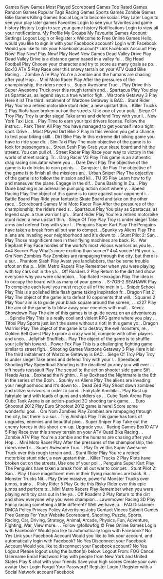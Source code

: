Games New Games Most Played Scoreboard Games Top Rated Games Random Games Popular Tags Racing Games Sports Games Zombie Games Bike Games Killing Games Social Login to become social. Play Later Login to see your play later games Favorites Login to see your favorites and game history History Login to see your game history Notifications Login to view all your notifications. My Profile My Groups My Favourite Games Account Settings Logout Login or Register x Welcome to Free Online Games Hello, would you like to sign in with your Facebook account? Login with Facebook Would you like to link your Facebook account? Link Facebook Account Play Now! Play Now! Play Now! Play Now! New Games Dead Valley Drive Play Dead Valley Drive is a distance game based in a valley ful. . Big Head Football Play Choose your character and try to score as many goals as po. . Box10 ATV 5 Play Race over this snowy terrain on your ATV Quad Bike Racing . . Zombie ATV Play You're a zombie and the humans are chasing after you! Hop . . Mini Moto Racer Play After the pressures of the championship, the riders need s. . Super Awesome Truc. . Play Drive this Super Awesome Truck over this rough terrain and. . Spartacus Play You play as Spartacus, as legend says: a true warrior figh. . Warzone Getaway 3 Play Here it is! The third instalment of Warzone Getaway is BAC. . Stunt Rider Play You're a retired motorbike stunt rider, a new upstart thin. . Killer Trucks 2 Play Riots have broken out on the streets. Use one of your poli. . Siege Of Troy Play Troy is under siege! Take arms and defend Troy with your l. . New York Taxi Lice. . Play Time to earn your taxi drivers license. Follow the instruc. . Park Them All Play You have managed to get yourself into a tight spot. Drive . . Most Played Dirt Bike 2 Play In this version you get a chance to test your biking skill. . Dirt Bike Play In this extreme dirt biking game you have to ride your dir. . Sim Taxi Play The main objective of the game is to look for passengers a. . Street Sesh Play Grab your skate board and hit the streets. You can pull of. . Street Racer Play Race your way to victory in the world of street racing. Tr. . Drag Racer V3 Play This game is an authentic drag racing simulator where you . . Dare Devil Play The objective of the game is to do tricks to earn points. . . Gangster Life Play The objective of the game is to finish all the missions an. . Urban Sniper Play The objective of the game is to follow the mission and kil. . TU 95 Play Learn how to fly and maneuver the plane. Engage in the dif. . Dune Bashing In Du. . Play Dune bashing is an adrenaline pumping action sport where y. . Speed Racing Play The object of this game is to race against your opponent i. . Battle Board Play Ride your fantastic Skate Board and take on the other race. . Scoreboard Games Mini Moto Racer Play After the pressures of the championship, the riders need s. . Spartacus Play You play as Spartacus, as legend says: a true warrior figh. . Stunt Rider Play You're a retired motorbike stunt rider, a new upstart thin. . Siege Of Troy Play Troy is under siege! Take arms and defend Troy with your l. . Penguins Super Kart Play The Penguins have taken a break from all out war to compet. . Spunky vs Aliens Play The aliens are invading your neighborhood and it's down to. . Stunt Pilot 2: San. . Play Those magnificent men in their flying machines are back. R. . War Elephant Play Face hordes of the world's most vicious warriors as you le. . 4x4 Soccer Play What's more exciting than soccer? 4x4 soccer! Pit your s. . Om Nom Zombies Play Zombies are rampaging through the city, but there is a sur. . Phantom Slash Play Avast yee landlubbers, thar be some trouble afoot on the p. . Mini Metro Racers Play Remember when you were playing with toy cars out in the ya. . Off Roaders 2 Play Return to the dirt and show everyone why you were champion. . Top Rated Hexxagon Play The idea is to occupy the board with as many of your gems . . S-7OB-2 SEAHAWK Play To complete each level you must rescue all of the men in t. . Sniper School Play This is a polished little flash game taking inspiration fr. . Dragon Fist 2 Play The object of the game is to defeat 10 opponents that will. . Squares 2 Play Your aim is to guide your black square around the screen, . . x227 Play The aim of the game is to blow away your enemies with mult. . Xevoz Showdown Play The aim of this games is to guide xevoz on an adventurous . . Spindle Play This is a really cool and violent RPG game where you play . . Tifosi Play Sports just isn't the same without a riot! In this game yo. . Dragon Warrior Play The object of the game is to destroy the evil monsters, re. . Golden Bell Quest Play Explore a crazy world, compete with other players and unco. . Jellyfish Shuffleb. . Play The object of the game is to shuffle your jellyfish toward. . Power Fox Play This is a challenging fighting game similar to street figh. . Shooting Games Warzone Getaway 3 Play Here it is! The third instalment of Warzone Getaway is BAC. . Siege Of Troy Play Troy is under siege! Take arms and defend Troy with your l. . Speedboat Shooting Play Speedboat Shooting is the deadliest journey you will ever . . sift heads reassault Play The sequel to the action shooter side game Sift Heads Assa. . Boxhead the Nightm. . Play Boxhead the Nightmare is the 8th in the series of the Boxh. . Spunky vs Aliens Play The aliens are invading your neighborhood and it's down to. . Dead Zed Play Shoot down zombies and utilize survivors in order to survi. . Fairytale Annihila. . Play Bust up fairytale land with loads of guns and soldiers as . . Cube Tank Arena Play Cube Tank Arena is an action-packed 3D shooting tank game. . . Euro Shootout 2012 Play Euro Shootout 2012 game is here! Score some wonderful goal. . Om Nom Zombies Play Zombies are rampaging through the city, but there is a sur. . Tiny Airships Play This game has tons of upgrades, enemies and beautiful pixe. . Super Sniper Play Take out the enemy forces in this shoot-em-up. Upgrade you. . Racing Games Box10 ATV 5 Play Race over this snowy terrain on your ATV Quad Bike Racing . . Zombie ATV Play You're a zombie and the humans are chasing after you! Hop . . Mini Moto Racer Play After the pressures of the championship, the riders need s. . Super Awesome Truc. . Play Drive this Super Awesome Truck over this rough terrain and. . Stunt Rider Play You're a retired motorbike stunt rider, a new upstart thin. . Killer Trucks 2 Play Riots have broken out on the streets. Use one of your poli. . Penguins Super Kart Play The Penguins have taken a break from all out war to compet. . Stunt Pilot 2: San. . Play Those magnificent men in their flying machines are back. R. . Monster Trucks Nit. . Play Drive massive, powerful Monster Trucks over jumps, trains . . Risky Rider 5 Play Guide this Risky Rider over this epic jumps and perform tr. . Mini Metro Racers Play Remember when you were playing with toy cars out in the ya. . Off Roaders 2 Play Return to the dirt and show everyone why you were champion. . Lawnmower Racing 3D Play Fancy racing something a little different? Well we have ju. . FAQ Disclaimer DMCA Policy Privacy Policy Advertising Jobs Contact Videos Submit Games Free Games For Your Website Scoreboard, Shooting, Puzzle, Sports, Racing, Car, Driving, Strategy, Animal, Arcade, Physics, Fun, Adventure, Fighting, War, View more. . . Follow @followfog © Free Online Games Login with Facebook? Would you like to automatically login with Facebook? No Yes Link your Facebook Account Would you like to link your account, and automatically login with Facebook? No Yes Disconnect your Facebook Account Would you like to disconnect your Facebook account? No Yes Logout Please logout using the button(s) below: Logout From: FOG Cancel Username Email Password Play with people from New York and United States Play & chat with your friends Save your high scores Create your own avatar User Login Forgot Your Password? Register Login / Register with a Social Network account Facebook